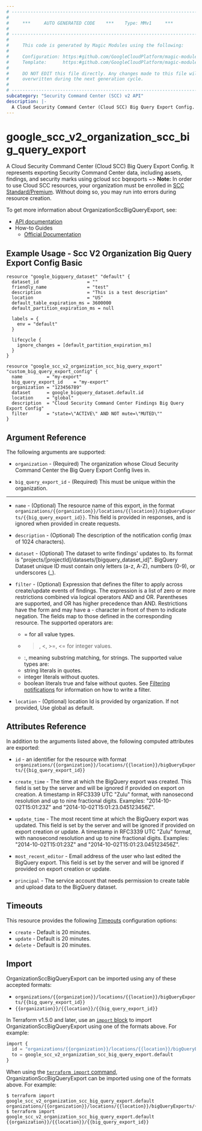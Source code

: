 ```yaml
---
# ----------------------------------------------------------------------------
#
#     ***     AUTO GENERATED CODE    ***    Type: MMv1     ***
#
# ----------------------------------------------------------------------------
#
#     This code is generated by Magic Modules using the following:
#
#     Configuration: https:#github.com/GoogleCloudPlatform/magic-modules/tree/main/mmv1/products/securitycenterv2/OrganizationSccBigQueryExport.yaml
#     Template:      https:#github.com/GoogleCloudPlatform/magic-modules/tree/main/mmv1/templates/terraform/resource.html.markdown.tmpl
#
#     DO NOT EDIT this file directly. Any changes made to this file will be
#     overwritten during the next generation cycle.
#
# ----------------------------------------------------------------------------
subcategory: "Security Command Center (SCC) v2 API"
description: |-
  A Cloud Security Command Center (Cloud SCC) Big Query Export Config.
---
```


# google_scc_v2_organization_scc_big_query_export

A Cloud Security Command Center (Cloud SCC) Big Query Export Config.
It represents exporting Security Command Center data, including assets, findings, and security marks
using gcloud scc bqexports
~> **Note:** In order to use Cloud SCC resources, your organization must be enrolled
in [SCC Standard/Premium](https://cloud.google.com/security-command-center/docs/quickstart-security-command-center).
Without doing so, you may run into errors during resource creation.


To get more information about OrganizationSccBigQueryExport, see:

* [API documentation](https://cloud.google.com/security-command-center/docs/reference/rest/v2/organizations.locations.bigQueryExports)
* How-to Guides
    * [Official Documentation](https://cloud.google.com/security-command-center/docs/how-to-analyze-findings-in-big-query)

## Example Usage - Scc V2 Organization Big Query Export Config Basic


```hcl
resource "google_bigquery_dataset" "default" {
  dataset_id                  = ""
  friendly_name               = "test"
  description                 = "This is a test description"
  location                    = "US"
  default_table_expiration_ms = 3600000
  default_partition_expiration_ms = null

  labels = {
    env = "default"
  }

  lifecycle {
    ignore_changes = [default_partition_expiration_ms]
  }
}

resource "google_scc_v2_organization_scc_big_query_export" "custom_big_query_export_config" {
  name         = "my-export"
  big_query_export_id    = "my-export"
  organization = "123456789"
  dataset      = google_bigquery_dataset.default.id
  location     = "global"
  description  = "Cloud Security Command Center Findings Big Query Export Config"
  filter       = "state=\"ACTIVE\" AND NOT mute=\"MUTED\""
}
```

## Argument Reference

The following arguments are supported:


* `organization` -
  (Required)
  The organization whose Cloud Security Command Center the Big Query Export
  Config lives in.

* `big_query_export_id` -
  (Required)
  This must be unique within the organization.


- - -


* `name` -
  (Optional)
  The resource name of this export, in the format
  `organizations/{{organization}}/locations/{{location}}/bigQueryExports/{{big_query_export_id}}`.
  This field is provided in responses, and is ignored when provided in create requests.

* `description` -
  (Optional)
  The description of the notification config (max of 1024 characters).

* `dataset` -
  (Optional)
  The dataset to write findings' updates to.
  Its format is "projects/[projectId]/datasets/[bigquery_dataset_id]".
  BigQuery Dataset unique ID must contain only letters (a-z, A-Z), numbers (0-9), or underscores (_).

* `filter` -
  (Optional)
  Expression that defines the filter to apply across create/update
  events of findings. The
  expression is a list of zero or more restrictions combined via
  logical operators AND and OR. Parentheses are supported, and OR
  has higher precedence than AND.
  Restrictions have the form <field> <operator> <value> and may have
  a - character in front of them to indicate negation. The fields
  map to those defined in the corresponding resource.
  The supported operators are:
  * = for all value types.
  * >, <, >=, <= for integer values.
  * :, meaning substring matching, for strings.
  The supported value types are:
  * string literals in quotes.
  * integer literals without quotes.
  * boolean literals true and false without quotes.
  See
  [Filtering notifications](https://cloud.google.com/security-command-center/docs/how-to-api-filter-notifications)
  for information on how to write a filter.

* `location` -
  (Optional)
  location Id is provided by organization. If not provided, Use global as default.


## Attributes Reference

In addition to the arguments listed above, the following computed attributes are exported:

* `id` - an identifier for the resource with format `organizations/{{organization}}/locations/{{location}}/bigQueryExports/{{big_query_export_id}}`

* `create_time` -
  The time at which the BigQuery export was created. This field is set by the server and will be ignored if provided on export on creation.
  A timestamp in RFC3339 UTC "Zulu" format, with nanosecond resolution and up to nine fractional digits.
  Examples: "2014-10-02T15:01:23Z" and "2014-10-02T15:01:23.045123456Z".

* `update_time` -
  The most recent time at which the BigQuery export was updated. This field is set by the server and will be ignored if provided on export creation or update.
  A timestamp in RFC3339 UTC "Zulu" format, with nanosecond resolution and up to nine fractional digits.
  Examples: "2014-10-02T15:01:23Z" and "2014-10-02T15:01:23.045123456Z".

* `most_recent_editor` -
  Email address of the user who last edited the BigQuery export.
  This field is set by the server and will be ignored if provided on export creation or update.

* `principal` -
  The service account that needs permission to create table and upload data to the BigQuery dataset.


## Timeouts

This resource provides the following
[Timeouts](https://developer.hashicorp.com/terraform/plugin/sdkv2/resources/retries-and-customizable-timeouts) configuration options:

- `create` - Default is 20 minutes.
- `update` - Default is 20 minutes.
- `delete` - Default is 20 minutes.

## Import


OrganizationSccBigQueryExport can be imported using any of these accepted formats:

* `organizations/{{organization}}/locations/{{location}}/bigQueryExports/{{big_query_export_id}}`
* `{{organization}}/{{location}}/{{big_query_export_id}}`


In Terraform v1.5.0 and later, use an [`import` block](https://developer.hashicorp.com/terraform/language/import) to import OrganizationSccBigQueryExport using one of the formats above. For example:

```tf
import {
  id = "organizations/{{organization}}/locations/{{location}}/bigQueryExports/{{big_query_export_id}}"
  to = google_scc_v2_organization_scc_big_query_export.default
}
```

When using the [`terraform import` command](https://developer.hashicorp.com/terraform/cli/commands/import), OrganizationSccBigQueryExport can be imported using one of the formats above. For example:

```
$ terraform import google_scc_v2_organization_scc_big_query_export.default organizations/{{organization}}/locations/{{location}}/bigQueryExports/{{big_query_export_id}}
$ terraform import google_scc_v2_organization_scc_big_query_export.default {{organization}}/{{location}}/{{big_query_export_id}}
```
